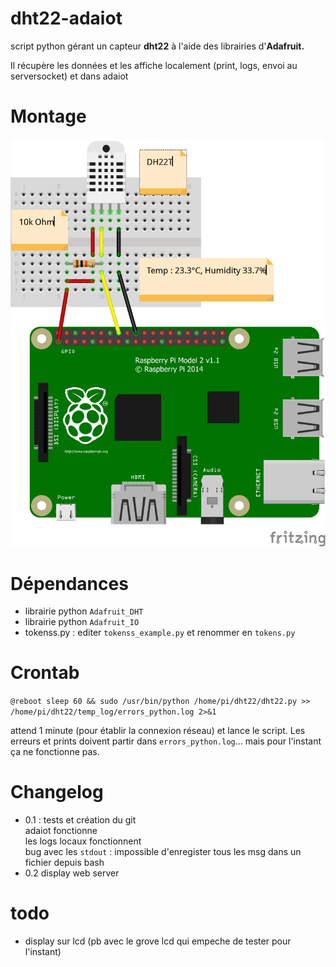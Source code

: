 # dht22-adaiot

script python gérant un capteur **dht22** à l'aide des librairies d'**Adafruit.**

Il récupère les données et les affiche localement (print, logs, envoi au serversocket) et dans adaiot

# Montage

![Electronic settings](DHT22-rpi_bb.png?raw=true "Hardware")

# Dépendances
* librairie python `Adafruit_DHT`  
* librairie python `Adafruit_IO`  
* tokenss.py : editer `tokenss_example.py` et renommer en `tokens.py`  

# Crontab
`@reboot sleep 60 && sudo /usr/bin/python /home/pi/dht22/dht22.py >> /home/pi/dht22/temp_log/errors_python.log 2>&1`

attend 1 minute (pour établir la connexion réseau) et lance le script. Les erreurs et prints doivent partir dans `errors_python.log`... mais pour l'instant ça ne fonctionne pas.

# Changelog
* 0.1 : tests et création du git  
adaiot fonctionne  
les logs locaux fonctionnent  
bug avec les `stdout` : impossible d'enregister tous les msg dans un fichier depuis bash
* 0.2 display web server

# todo
* display sur lcd (pb avec le grove lcd qui empeche de tester pour l'instant)
